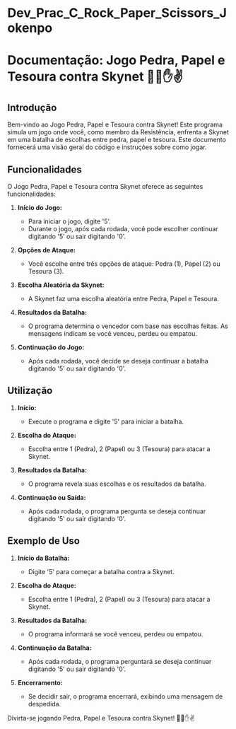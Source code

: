 # Dev_Prac_C_Rock_Paper_Scissors_Jokenpo

# Documentação: Jogo Pedra, Papel e Tesoura contra Skynet 🤖✊✋✌️

## Introdução

Bem-vindo ao Jogo Pedra, Papel e Tesoura contra Skynet! Este programa simula um jogo onde você, como membro da Resistência, enfrenta a Skynet em uma batalha de escolhas entre pedra, papel e tesoura. Este documento fornecerá uma visão geral do código e instruções sobre como jogar.

## Funcionalidades

O Jogo Pedra, Papel e Tesoura contra Skynet oferece as seguintes funcionalidades:

1. **Início do Jogo:**
   - Para iniciar o jogo, digite '5'.
   - Durante o jogo, após cada rodada, você pode escolher continuar digitando '5' ou sair digitando '0'.

2. **Opções de Ataque:**
   - Você escolhe entre três opções de ataque: Pedra (1), Papel (2) ou Tesoura (3).

3. **Escolha Aleatória da Skynet:**
   - A Skynet faz uma escolha aleatória entre Pedra, Papel e Tesoura.

4. **Resultados da Batalha:**
   - O programa determina o vencedor com base nas escolhas feitas. As mensagens indicam se você venceu, perdeu ou empatou.

5. **Continuação do Jogo:**
   - Após cada rodada, você decide se deseja continuar a batalha digitando '5' ou sair digitando '0'.

## Utilização

1. **Início:**
   - Execute o programa e digite '5' para iniciar a batalha.

2. **Escolha do Ataque:**
   - Escolha entre 1 (Pedra), 2 (Papel) ou 3 (Tesoura) para atacar a Skynet.

3. **Resultados da Batalha:**
   - O programa revela suas escolhas e os resultados da batalha.

4. **Continuação ou Saída:**
   - Após cada rodada, o programa pergunta se deseja continuar digitando '5' ou sair digitando '0'.

## Exemplo de Uso

1. **Início da Batalha:**
   - Digite '5' para começar a batalha contra a Skynet.

2. **Escolha do Ataque:**
   - Escolha entre 1 (Pedra), 2 (Papel) ou 3 (Tesoura) para atacar a Skynet.

3. **Resultados da Batalha:**
   - O programa informará se você venceu, perdeu ou empatou.

4. **Continuação da Batalha:**
   - Após cada rodada, o programa perguntará se deseja continuar digitando '5' ou sair digitando '0'.

5. **Encerramento:**
   - Se decidir sair, o programa encerrará, exibindo uma mensagem de despedida.

Divirta-se jogando Pedra, Papel e Tesoura contra Skynet! 🤖✊✋✌️